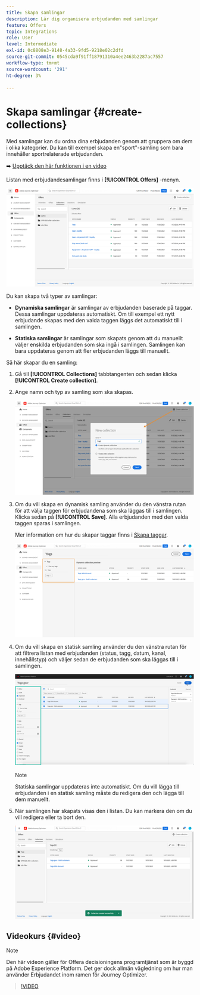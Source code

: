 ```yaml
---
title: Skapa samlingar
description: Lär dig organisera erbjudanden med samlingar
feature: Offers
topic: Integrations
role: User
level: Intermediate
exl-id: 0c8808e3-9148-4a33-9fd5-9218e02c2dfd
source-git-commit: 0545cda9f91ff18791310a4ee2463b2287ac7557
workflow-type: tm+mt
source-wordcount: '291'
ht-degree: 3%

---
```


# Skapa samlingar {#create-collections}

Med samlingar kan du ordna dina erbjudanden genom att gruppera om dem i olika kategorier. Du kan till exempel skapa en&quot;sport&quot;-samling som bara innehåller sportrelaterade erbjudanden.

➡️ [Upptäck den här funktionen i en video](#video)

Listan med erbjudandesamlingar finns i **[!UICONTROL Offers]** -menyn.

![](../../assets/collections_list.png)

Du kan skapa två typer av samlingar:

* **Dynamiska samlingar** är samlingar av erbjudanden baserade på taggar. Dessa samlingar uppdateras automatiskt. Om till exempel ett nytt erbjudande skapas med den valda taggen läggs det automatiskt till i samlingen.

* **Statiska samlingar** är samlingar som skapats genom att du manuellt väljer enskilda erbjudanden som ska ingå i samlingen. Samlingen kan bara uppdateras genom att fler erbjudanden läggs till manuellt.

Så här skapar du en samling:

1. Gå till **[!UICONTROL Collections]** tabbtangenten och sedan klicka **[!UICONTROL Create collection]**.

1. Ange namn och typ av samling som ska skapas.

   ![](../../assets/collection_create.png)

1. Om du vill skapa en dynamisk samling använder du den vänstra rutan för att välja taggen för erbjudandena som ska läggas till i samlingen. Klicka sedan på **[!UICONTROL Save]**. Alla erbjudanden med den valda taggen sparas i samlingen.

   Mer information om hur du skapar taggar finns i [Skapa taggar](../offer-library/creating-tags.md).

   ![](../../assets/dynamic_collection.png)

1. Om du vill skapa en statisk samling använder du den vänstra rutan för att filtrera listan med erbjudanden (status, tagg, datum, kanal, innehållstyp) och väljer sedan de erbjudanden som ska läggas till i samlingen.

   ![](../../assets/static_collection.png)

   >[!NOTE]
   >
   >Statiska samlingar uppdateras inte automatiskt. Om du vill lägga till erbjudanden i en statisk samling måste du redigera den och lägga till dem manuellt.

1. När samlingen har skapats visas den i listan. Du kan markera den om du vill redigera eller ta bort den.

   ![](../../assets/collection_created.png)

## Videokurs {#video}

>[!NOTE]
>
>Den här videon gäller för Offera decisioningens programtjänst som är byggd på Adobe Experience Platform. Det ger dock allmän vägledning om hur man använder Erbjudandet inom ramen för Journey Optimizer.

>[!VIDEO](https://video.tv.adobe.com/v/329376?quality=12)
